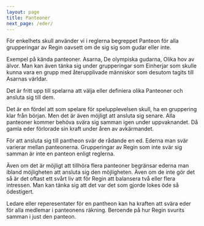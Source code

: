 ```yaml
---
layout: page
title: Panteoner
next_page: /eder/
---
```

För enkelhets skull använder vi i reglerna begreppet Panteon för alla grupperingar av Regin oavsett om de sig sig som gudar eller inte. 

Exempel på kända panteoner. Asarna, De olympiska gudarna, Olika hov av älvor. Man kan även tänka sig under grupperingar som Einherjar som skulle kunna vara en grupp med återupplivade människor som desutom tagits till Asarnas världar.

Det är fritt upp till spelarna att välja eller definiera olika Panteoner och ansluta sig till dem. 

Det är en fördel att som spelare för spelupplevelsen skull, ha en 
gruppering klar från början. Men det är även möjligt att ansluta 
sig senare. Alla panteoner kommer behöva svära sig samman igen under 
uppvaknandet. Då gamla eder förlorade sin kraft under åren av 
avkärmandet.

För att ansluta sig till pantheon svär de rådande en ed. Ederna man 
svär varierar mellan panteonerna. Grupperingar av Regin som inte 
svär sig samman är inte en panteon enligt reglerna. 

Även om det är möjligt att tillhöra flera panteoner begränsar 
ederna man ibland möjligheten att ansluta sig den möjligheten. Även om de 
inte gör det så är det oftast ett svårt liv att för Regin att 
balansera två eller flera intressen. Man kan tänka sig att det var 
det som gjorde lokes öde så ödestigert. 

Ledare eller reperesentater för en pantheon kan ha kraften att svära 
eder för alla medlemar i panteonens räkning. Beroende på hur Regin 
svurits samman i just den panteon.

